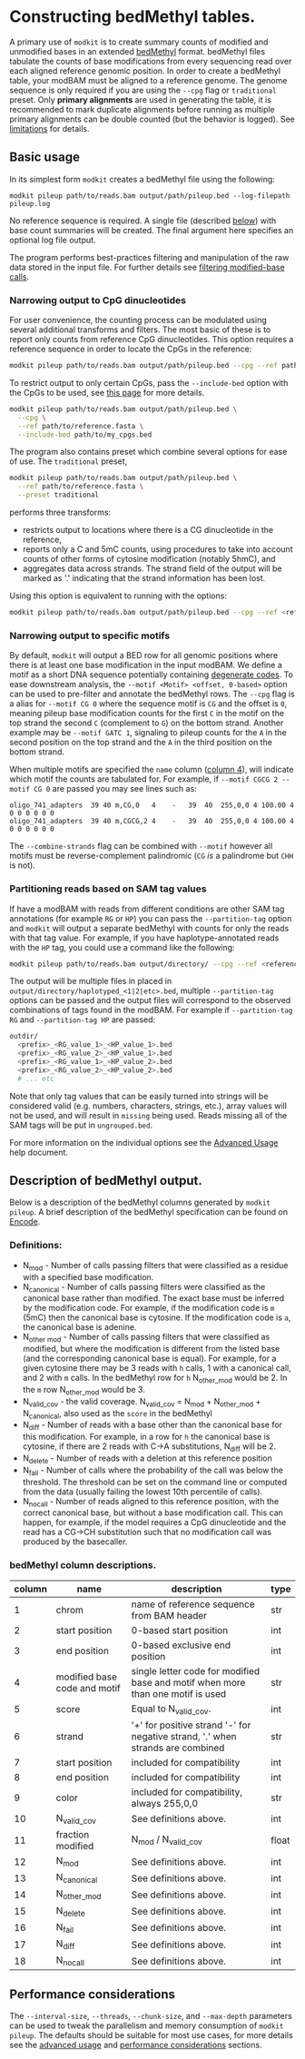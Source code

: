 # Constructing bedMethyl tables.

A primary use of `modkit` is to create summary counts of modified and unmodified bases in
an extended [bedMethyl](https://www.encodeproject.org/data-standards/wgbs/) format.
bedMethyl files tabulate the counts of base modifications from every sequencing read over
each aligned reference genomic position. In order to create a bedMethyl table, your modBAM
must be aligned to a reference genome. The genome sequence is only required if you are using
the `--cpg` flag or `traditional` preset. Only **primary alignments** are used in generating 
the table, it is recommended to mark duplicate alignments before running as multiple primary
alignments can be double counted (but the behavior is logged). See [limitations](./limitations.md)
for details.

## Basic usage

In its simplest form `modkit` creates a bedMethyl file using the following:

```text
modkit pileup path/to/reads.bam output/path/pileup.bed --log-filepath pileup.log
```

No reference sequence is required. A single file (described
[below](#description-of-bedmethyl-output)) with base count summaries will be created. The
final argument here specifies an optional log file output.

The program performs best-practices filtering and manipulation of the raw data stored in
the input file. For further details see [filtering modified-base calls](./filtering.md).

### Narrowing output to CpG dinucleotides

For user convenience, the counting process can be modulated using several additional
transforms and filters. The most basic of these is to report only counts from reference
CpG dinucleotides. This option requires a reference sequence in order to locate the CpGs
in the reference:

```bash
modkit pileup path/to/reads.bam output/path/pileup.bed --cpg --ref path/to/reference.fasta
```

To restrict output to only certain CpGs, pass the `--include-bed` option with the CpGs to be used, 
see [this page](./intro_include_bed.md) for more details.

```bash
modkit pileup path/to/reads.bam output/path/pileup.bed \
  --cpg \
  --ref path/to/reference.fasta \
  --include-bed path/to/my_cpgs.bed
```

The program also contains preset which combine several options for ease of use. The
`traditional` preset,

```bash
modkit pileup path/to/reads.bam output/path/pileup.bed \
  --ref path/to/reference.fasta \
  --preset traditional
```

performs three transforms:
* restricts output to locations where there is a CG dinucleotide in the reference,
* reports only a C and 5mC counts, using procedures to take into account counts of other
  forms of cytosine modification (notably 5hmC), and
* aggregates data across strands. The strand field of the output will be marked as '.'
  indicating that the strand information has been lost.

Using this option is equivalent to running with the options:

```bash
modkit pileup path/to/reads.bam output/path/pileup.bed --cpg --ref <reference.fasta> --ignore h --combine-strands
```

### Narrowing output to specific motifs

By default, `modkit` will output a BED row for all genomic positions where
there is at least one base modification in the input modBAM. We define a motif
as a short DNA sequence potentially containing [degenerate
codes](https://en.wikipedia.org/wiki/Nucleic_acid_notation). To ease downstream
analysis, the `--motif <Motif> <offset, 0-based>` option can be used to
pre-filter and annotate the bedMethyl rows. The `--cpg` flag is a alias for
`--motif CG 0` where the sequence motif is `CG` and the offset is `0`, meaning
pileup base modification counts for the first `C` in the motif on the top
strand the second `C` (complement to `G`) on the bottom strand. Another example
may be `--motif GATC 1`, signaling to pileup counts for the `A` in the second
position on the top strand and the `A` in the third position on the bottom
strand.

When multiple motifs are specified the `name` column ([column
4](#bedmethyl-column-descriptions)), will indicate which motif the counts are
tabulated for. For example, if `--motif CGCG 2 --motif CG 0` are passed you may
see lines such as:

```text
oligo_741_adapters  39 40 m,CG,0   4	-	39	40	255,0,0	4 100.00 4 0 0 0 0 0 0
oligo_741_adapters  39 40 m,CGCG,2 4	-	39	40	255,0,0	4 100.00 4 0 0 0 0 0 0

```

The `--combine-strands` flag can be combined with `--motif` however all motifs
must be reverse-complement palindromic (`CG` _is_ a palindrome but `CHH` is
not).


### Partitioning reads based on SAM tag values

If have a modBAM with reads from different conditions are other SAM tag annotations (for example `RG` or `HP`) you 
can pass the `--partition-tag` option and `modkit` will output a separate bedMethyl with counts for only the reads 
with that tag value. For example, if you have haplotype-annotated reads with the `HP` tag, you could use a command
like the following:

```bash
modkit pileup path/to/reads.bam output/directory/ --cpg --ref <reference.fasta> --partition-tag HP --prefix haplotyped
```
The output will be multiple files in placed in `output/directory/haplotyped_<1|2|etc>.bed`, multiple `--partition-tag`
options can be passed and the output files will correspond to the observed combinations of tags found in the modBAM. 
For example if `--partition-tag RG` and `--partition-tag HP` are passed:

```bash
outdir/
  <prefix>_<RG_value_1>_<HP_value_1>.bed
  <prefix>_<RG_value_2>_<HP_value_1>.bed
  <prefix>_<RG_value_1>_<HP_value_2>.bed
  <prefix>_<RG_value_2>_<HP_value_2>.bed
  # ... etc
```

Note that only tag values that can be easily turned into strings will be considered valid (e.g. numbers, characters,
strings, etc.), array values will not be used, and will result in `missing` being used. Reads missing all of the 
SAM tags will be put in `ungrouped.bed`.


For more information on the individual options see the [Advanced Usage](./advanced_usage.md) help document.



## Description of bedMethyl output.

Below is a description of the bedMethyl columns generated by `modkit pileup`. A brief description of the
bedMethyl specification can be found on [Encode](https://www.encodeproject.org/data-standards/wgbs/).

### Definitions:

* N<sub>mod</sub> - Number of calls passing filters that were classified as a residue with a specified base modification.
* N<sub>canonical</sub> - Number of calls passing filters were classified as the canonical base rather than modified. The
exact base must be inferred by the modification code. For example, if the modification code is `m` (5mC) then
the canonical base is cytosine. If the modification code is `a`, the canonical base is adenine.
* N<sub>other mod</sub> - Number of calls passing filters that were classified as modified, but where the modification is different from the listed base (and the corresponding canonical base is equal). For example, for a given cytosine there may be 3 reads with
`h` calls, 1 with a canonical call, and 2 with `m` calls. In the bedMethyl row for `h` N<sub>other_mod</sub> would be 2. In the
`m` row N<sub>other_mod</sub> would be 3.
* N<sub>valid_cov</sub> - the valid coverage. N<sub>valid_cov</sub> = N<sub>mod</sub> + N<sub>other_mod</sub> + N<sub>canonical</sub>, also used as the `score` in the bedMethyl
* N<sub>diff</sub> - Number of reads with a base other than the canonical base for this modification. For example, in a row
for `h` the canonical base is cytosine, if there are 2 reads with C->A substitutions, N<sub>diff</sub> will be 2.
* N<sub>delete</sub> - Number of reads with a deletion at this reference position
* N<sub>fail</sub> - Number of calls where the probability of the call was below the threshold. The threshold can be
set on the command line or computed from the data (usually failing the lowest 10th percentile of calls).
* N<sub>nocall</sub> - Number of reads aligned to this reference position, with the correct canonical base, but without a base
modification call. This can happen, for example, if the model requires a CpG dinucleotide and the read has a
CG->CH substitution such that no modification call was produced by the basecaller.

### bedMethyl column descriptions.

| column | name                         | description                                                                     | type  |
|--------|------------------------------|---------------------------------------------------------------------------------|-------|
| 1      | chrom                        | name of reference sequence from BAM header                                      | str   |
| 2      | start position               | 0-based start position                                                          | int   |
| 3      | end position                 | 0-based exclusive end position                                                  | int   |
| 4      | modified base code and motif | single letter code for modified base and motif when more than one motif is used | str   |
| 5      | score                        | Equal to N<sub>valid_cov</sub>.                                                 | int   |
| 6      | strand                       | '+' for positive strand '-' for negative strand, '.' when strands are combined  | str   |
| 7      | start position               | included for compatibility                                                      | int   |
| 8      | end position                 | included for compatibility                                                      | int   |
| 9      | color                        | included for compatibility, always 255,0,0                                      | str   |
| 10     | N<sub>valid_cov</sub>        | See definitions above.                                                          | int   |
| 11     | fraction modified            | N<sub>mod</sub> / N<sub>valid_cov</sub>                                         | float |
| 12     | N<sub>mod</sub>              | See definitions above.                                                          | int   |
| 13     | N<sub>canonical</sub>        | See definitions above.                                                          | int   |
| 14     | N<sub>other_mod</sub>        | See definitions above.                                                          | int   |
| 15     | N<sub>delete</sub>           | See definitions above.                                                          | int   |
| 16     | N<sub>fail</sub>             | See definitions above.                                                          | int   |
| 17     | N<sub>diff</sub>             | See definitions above.                                                          | int   |
| 18     | N<sub>nocall</sub>           | See definitions above.                                                          | int   |

## Performance considerations

The `--interval-size`, `--threads`, `--chunk-size`, and `--max-depth` parameters can be used to tweak the parallelism and 
memory consumption of `modkit pileup`. The defaults should be suitable for most use cases, for more details see the
[advanced usage](./advanced_usage.md) and [performance considerations](./perf_considerations.md) sections.

